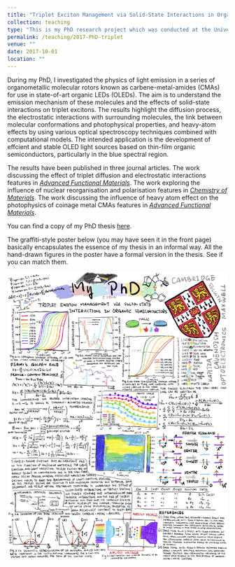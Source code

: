 ```yaml
---
title: "Triplet Exciton Management via Solid-State Interactions in Organic Semiconductors"
collection: teaching
type: "This is my PhD research project which was conducted at the University of Cambridge, Cavendish Laboratory, Optoelectronics group. I investigated a new family of organic light emitters known as carbene-metal-amides (CMAs). I used ultrafast spectroscopy and computational models to unveil the emission mechanisms of these highly-efficient and hybrid-type molecules."
permalink: /teaching/2017-PhD-triplet
venue: ""
date: 2017-10-01
location: ""
---
```


During my PhD, I investigated the physics of light emission in a series of organometallic molecular rotors known as carbene-metal-amides (CMAs) for use in state-of-art organic LEDs (OLEDs). The aim is to understand the emission mechanism of these molecules and the effects of solid-state interactions on triplet excitons. The results highlight the diffusion process, the electrostatic interactions with surrounding molecules, the link between molecular conformations and photophysical properties, and heavy-atom effects by using various optical spectroscopy techniques combined with computational models. The intended application is the development of effcient and stable OLED light sources based on thin-film organic semiconductors, particularly in the blue spectral region.

The results have been published in three journal articles. The work discussing the effect of triplet diffusion and electrostatic interactions features in *[Advanced Functional Materials](https://philipjialefeng.github.io/publication/2020-01-01-environmental-control)*. The work exploring the influence of nuclear reorganisation and polarisation features in *[Chemistry of Materials](https://philipjialefeng.github.io/publication/2020-05-12-CMA-polycrystal)*. The work discussing the influence of heavy atom effect on the photophysics of coinage metal CMAs features in *[Advanced Functional Materials](https://philipjialefeng.github.io/publication/2020-09-25-CMA-heavyatom)*.

You can find a copy of my PhD thesis [here](https://www.repository.cam.ac.uk/handle/1810/311065).

The graffiti-style poster below (you may have seen it in the front page) basically encapsulates the essence of my thesis in an informal way. All the hand-drawn figures in the poster have a formal version in the thesis. See if you can match them.

![My PhD poster](/images/My_PhD_poster.png)
